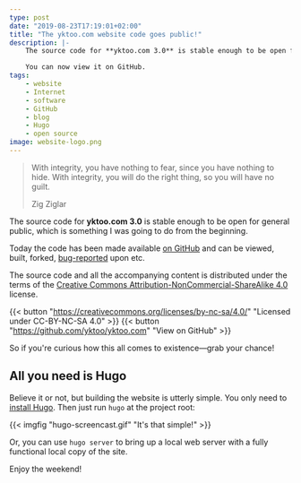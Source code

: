 ```yaml
---
type: post
date: "2019-08-23T17:19:01+02:00"
title: "The yktoo.com website code goes public!"
description: |-
    The source code for **yktoo.com 3.0** is stable enough to be open for general public, which is something I was going to do from the beginning.

    You can now view it on GitHub.
tags:
    - website
    - Internet
    - software
    - GitHub
    - blog
    - Hugo
    - open source
image: website-logo.png
---
```


> With integrity, you have nothing to fear, since you have nothing to hide. With integrity, you will do the right thing, so you will have no guilt.
> <footer class="blockquote-footer">Zig Ziglar</footer>

The source code for **yktoo.com 3.0** is stable enough to be open for general public, which is something I was going to do from the beginning.

Today the code has been made available [on GitHub](https://github.com/yktoo/yktoo.com) and can be viewed, built, forked, [bug-reported](https://github.com/yktoo/yktoo.com/issues) upon etc.

The source code and all the accompanying content is distributed under the terms of the [Creative Commons Attribution-NonCommercial-ShareAlike 4.0](https://creativecommons.org/licenses/by-sa/4.0/) license.

{{< button "https://creativecommons.org/licenses/by-nc-sa/4.0/" "<i class='fab fa-creative-commons'></i><i class='fab fa-creative-commons-by'></i><i class='fab fa-creative-commons-nc'></i><i class='fab fa-creative-commons-sa bycon'></i>Licensed under CC-BY-NC-SA 4.0" >}}
{{< button "https://github.com/yktoo/yktoo.com" "<i class='fab fa-github bycon'></i>View on GitHub" >}}

So if you're curious how this all comes to existence—grab your chance!

## All you need is Hugo

Believe it or not, but building the website is utterly simple. You only need to [install Hugo](https://gohugo.io/getting-started/installing/). Then just run `hugo` at the project root:

{{< imgfig "hugo-screencast.gif" "It's that simple!" >}}

Or, you can use `hugo server` to bring up a local web server with a fully functional local copy of the site.

Enjoy the weekend!
